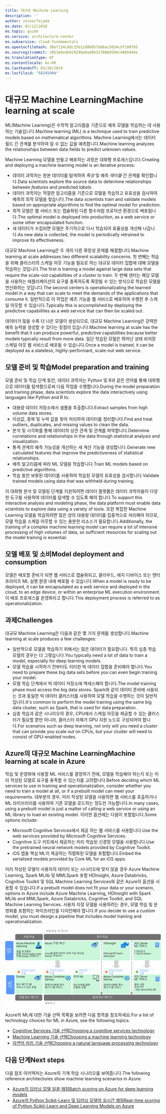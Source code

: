 ```yaml
---
title: 대규모 Machine Learning
description: ''
author: zoinerTejada
ms.date: 02/12/2018
ms.topic: guide
ms.service: architecture-center
ms.subservice: cloud-fundamentals
ms.openlocfilehash: 30af134c0dc33b12d86057dd6ac5034c5f108f05
ms.sourcegitcommit: c053e6edb429299a0ad9b327888d596c48859d4a
ms.translationtype: HT
ms.contentlocale: ko-KR
ms.lasthandoff: 03/20/2019
ms.locfileid: "58245994"
---
```

# <a name="machine-learning-at-scale"></a><span data-ttu-id="ab9f7-102">대규모 Machine Learning</span><span class="sxs-lookup"><span data-stu-id="ab9f7-102">Machine learning at scale</span></span>

<span data-ttu-id="ab9f7-103">ML(Machine Learning)은 수학적 알고리즘을 기준으로 예측 모델을 학습하는 데 사용하는 기술입니다.</span><span class="sxs-lookup"><span data-stu-id="ab9f7-103">Machine learning (ML) is a technique used to train predictive models based on mathematical algorithms.</span></span> <span data-ttu-id="ab9f7-104">Machine Learning에서는 데이터 필드 간 관계를 분석하여 알 수 없는 값을 예측합니다.</span><span class="sxs-lookup"><span data-stu-id="ab9f7-104">Machine learning analyzes the relationships between data fields to predict unknown values.</span></span>

<span data-ttu-id="ab9f7-105">Machine Learning 모델을 만들고 배포하는 과정은 대화형 프로세스입니다.</span><span class="sxs-lookup"><span data-stu-id="ab9f7-105">Creating and deploying a machine learning model is an iterative process:</span></span>

- <span data-ttu-id="ab9f7-106">데이터 과학자는 원본 데이터를 탐색하여 *특성* 및 예측 *레이블* 간 관계를 확인합니다.</span><span class="sxs-lookup"><span data-stu-id="ab9f7-106">Data scientists explore the source data to determine relationships between *features* and predicted *labels*.</span></span>
- <span data-ttu-id="ab9f7-107">데이터 과학자는 적절한 알고리즘을 기준으로 모델을 학습하고 유효성을 검사하여 예측의 최적 모델을 찾습니다.</span><span class="sxs-lookup"><span data-stu-id="ab9f7-107">The data scientists train and validate models based on appropriate algorithms to find the optimal model for prediction.</span></span>
- <span data-ttu-id="ab9f7-108">최적 모델은 웹 서비스 또는 캡슐화된 다른 함수처럼 프로덕션 환경으로 배포됩니다.</span><span class="sxs-lookup"><span data-stu-id="ab9f7-108">The optimal model is deployed into production, as a web service or some other encapsulated function.</span></span>
- <span data-ttu-id="ab9f7-109">새 데이터가 수집되면 모델은 주기적으로 다시 학습되어 효율성을 개선해 나갑니다.</span><span class="sxs-lookup"><span data-stu-id="ab9f7-109">As new data is collected, the model is periodically retrained to improve its effectiveness.</span></span>

<span data-ttu-id="ab9f7-110">대규모 Machine Learning은 두 개의 다른 확장성 문제를 해결합니다.</span><span class="sxs-lookup"><span data-stu-id="ab9f7-110">Machine learning at scale addresses two different scalability concerns.</span></span> <span data-ttu-id="ab9f7-111">첫 번째는 학습을 위해 클러스터의 스케일 아웃 기능을 필요로 하는 대규모 데이터 집합에 대해 모델을 학습하는 것입니다.</span><span class="sxs-lookup"><span data-stu-id="ab9f7-111">The first is training a model against large data sets that require the scale-out capabilities of a cluster to train.</span></span> <span data-ttu-id="ab9f7-112">두 번째 센터는 해당 모델을 사용하는 애플리케이션의 요구를 충족하도록 확장될 수 있는 방식으로 학습된 모델을 연산화하는 것입니다.</span><span class="sxs-lookup"><span data-stu-id="ab9f7-112">The second centers is operationalizating the learned model in a way that can scale to meet the demands of the applications that consume it.</span></span> <span data-ttu-id="ab9f7-113">일반적으로 이 작업은 예츠 기능을 웹 서비스로 배포하여 수행한 후 스케일 아웃할 수 있습니다.</span><span class="sxs-lookup"><span data-stu-id="ab9f7-113">Typically this is accomplished by deploying the predictive capabilities as a web service that can then be scaled out.</span></span>

<span data-ttu-id="ab9f7-114">데이터가 많을 수록 더 나은 모델이 생성되므로, 대규모 Machine Learning은 강력한 예측 능력을 생성할 수 있다는 장점이 있습니다.</span><span class="sxs-lookup"><span data-stu-id="ab9f7-114">Machine learning at scale has the benefit that it can produce powerful, predictive capabilities because better models typically result from more data.</span></span> <span data-ttu-id="ab9f7-115">일단 학습된 모델은 뛰어난 상태 비저장 스케일 아웃 웹 서비스로 배포될 수 있습니다.</span><span class="sxs-lookup"><span data-stu-id="ab9f7-115">Once a model is trained, it can be deployed as a stateless, highly-performant, scale-out web service.</span></span>

## <a name="model-preparation-and-training"></a><span data-ttu-id="ab9f7-116">모델 준비 및 학습</span><span class="sxs-lookup"><span data-stu-id="ab9f7-116">Model preparation and training</span></span>

<span data-ttu-id="ab9f7-117">모델 준비 및 학습 단계 동안, 데이터 과학자는 Python 및 R과 같은 언어를 통해 대화형으로 데이터를 탐색함으로써 다음 작업을 수행합니다.</span><span class="sxs-lookup"><span data-stu-id="ab9f7-117">During the model preparation and training phase, data scientists explore the data interactively using languages like Python and R to:</span></span>

- <span data-ttu-id="ab9f7-118">대용량 데이터 저장소에서 샘플을 추출합니다.</span><span class="sxs-lookup"><span data-stu-id="ab9f7-118">Extract samples from high volume data stores.</span></span>
- <span data-ttu-id="ab9f7-119">이상값, 중복 및 누락 값을 찾아 처리하여 데이터를 정리합니다.</span><span class="sxs-lookup"><span data-stu-id="ab9f7-119">Find and treat outliers, duplicates, and missing values to clean the data.</span></span>
- <span data-ttu-id="ab9f7-120">분석 및 시각화를 통해 데이터의 상관 관계 및 관계를 파악합니다.</span><span class="sxs-lookup"><span data-stu-id="ab9f7-120">Determine correlations and relationships in the data through statistical analysis and visualization.</span></span>
- <span data-ttu-id="ab9f7-121">통계 관계의 예측 가능성을 개선하는 새 계산 기능을 생성합니다.</span><span class="sxs-lookup"><span data-stu-id="ab9f7-121">Generate new calculated features that improve the predictiveness of statistical relationships.</span></span>
- <span data-ttu-id="ab9f7-122">예측 알고리즘에 따라 ML 모델을 학습합니다.</span><span class="sxs-lookup"><span data-stu-id="ab9f7-122">Train ML models based on predictive algorithms.</span></span>
- <span data-ttu-id="ab9f7-123">학습 동안 보류된 데이터를 사용하여 학습된 모델의 유효성을 검사합니다.</span><span class="sxs-lookup"><span data-stu-id="ab9f7-123">Validate trained models using data that was withheld during training.</span></span>

<span data-ttu-id="ab9f7-124">이 대화형 분석 및 모델링 단계를 지원하려면 데이터 플랫폼은 데이터 과학자들이 다양한 도구를 사용하여 데이터를 탐색할 수 있도록 해야 합니다.</span><span class="sxs-lookup"><span data-stu-id="ab9f7-124">To support this interactive analysis and modeling phase, the data platform must enable data scientists to explore data using a variety of tools.</span></span> <span data-ttu-id="ab9f7-125">또한 복잡한 Machine Learning 모델을 학습하려면 많은 양의 대용량 데이터를 집중적으로 처리해야 하므로, 모델 학습을 스케일 아웃할 수 있는 충분한 리소스가 필요합니다.</span><span class="sxs-lookup"><span data-stu-id="ab9f7-125">Additionally, the training of a complex machine learning model can require a lot of intensive processing of high volumes of data, so sufficient resources for scaling out the model training is essential.</span></span>

## <a name="model-deployment-and-consumption"></a><span data-ttu-id="ab9f7-126">모델 배포 및 소비</span><span class="sxs-lookup"><span data-stu-id="ab9f7-126">Model deployment and consumption</span></span>

<span data-ttu-id="ab9f7-127">모델은 배포할 준비가 되면 웹 서비스로 캡슐화되고, 클라우드, 에지 디바이스 또는 엔터프라이즈 ML 실행 환경 내에 배포될 수 있습니다.</span><span class="sxs-lookup"><span data-stu-id="ab9f7-127">When a model is ready to be deployed, it can be encapsulated as a web service and deployed in the cloud, to an edge device, or within an enterprise ML execution environment.</span></span> <span data-ttu-id="ab9f7-128">이 배포 프로세스를 운영화라고 합니다.</span><span class="sxs-lookup"><span data-stu-id="ab9f7-128">This deployment process is referred to as operationalization.</span></span>

## <a name="challenges"></a><span data-ttu-id="ab9f7-129">과제</span><span class="sxs-lookup"><span data-stu-id="ab9f7-129">Challenges</span></span>

<span data-ttu-id="ab9f7-130">대규모 Machine Learning은 다음과 같은 몇 가지 문제를 생성합니다.</span><span class="sxs-lookup"><span data-stu-id="ab9f7-130">Machine learning at scale produces a few challenges:</span></span>

- <span data-ttu-id="ab9f7-131">일반적으로 모델을 학습하기 위해서는 많은 데이터가 필요합니다. 특히 심층 학습 모델의 경우는 더 그렇습니다.</span><span class="sxs-lookup"><span data-stu-id="ab9f7-131">You typically need a lot of data to train a model, especially for deep learning models.</span></span>
- <span data-ttu-id="ab9f7-132">모델 학습을 시작하기 전부터도 이러한 빅 데이터 집합을 준비해야 합니다.</span><span class="sxs-lookup"><span data-stu-id="ab9f7-132">You need to prepare these big data sets before you can even begin training your model.</span></span>
- <span data-ttu-id="ab9f7-133">모델 학습 단계에서 빅 데이터 저장소에 액세스해야 합니다.</span><span class="sxs-lookup"><span data-stu-id="ab9f7-133">The model training phase must access the big data stores.</span></span> <span data-ttu-id="ab9f7-134">Spark와 같이 데이터 준비에 사용되는 것과 동일한 빅 데이터 클러스터를 사용하여 모델 학습을 수행하는 것이 일반적입니다.</span><span class="sxs-lookup"><span data-stu-id="ab9f7-134">It's common to perform the model training using the same big data cluster, such as Spark, that is used for data preparation.</span></span>
- <span data-ttu-id="ab9f7-135">심층 학습과 같은 시나리오의 경우, CPU에서 스케일 아웃을 제공할 수 있는 클러스터가 필요할 뿐만 아니라, 클러스터 자체가 GPU 지원 노드로 구성되어야 합니다.</span><span class="sxs-lookup"><span data-stu-id="ab9f7-135">For scenarios such as deep learning, not only will you need a cluster that can provide you scale out on CPUs, but your cluster will need to consist of GPU-enabled nodes.</span></span>

## <a name="machine-learning-at-scale-in-azure"></a><span data-ttu-id="ab9f7-136">Azure의 대규모 Machine Learning</span><span class="sxs-lookup"><span data-stu-id="ab9f7-136">Machine learning at scale in Azure</span></span>

<span data-ttu-id="ab9f7-137">학습 및 운영화에 사용할 ML 서비스를 결정하기 전에, 모델을 학습해야 하는지 또는 미리 작성된 모델로 요구를 충족할 수 있는지를 고려합니다.</span><span class="sxs-lookup"><span data-stu-id="ab9f7-137">Before deciding which ML services to use in training and operationalization, consider whether you need to train a model at all, or if a prebuilt model can meet your requirements.</span></span> <span data-ttu-id="ab9f7-138">대부분의 경우, 미리 작성된 모델을 사용하면 웹 서비스를 호출하거나 ML 라이브러리를 사용하여 기존 모델을 로드하는 정도만 가능합니다.</span><span class="sxs-lookup"><span data-stu-id="ab9f7-138">In many cases, using a prebuilt model is just a matter of calling a web service or using an ML library to load an existing model.</span></span> <span data-ttu-id="ab9f7-139">이러한 옵션에는 다음이 포함됩니다.</span><span class="sxs-lookup"><span data-stu-id="ab9f7-139">Some options include:</span></span>

- <span data-ttu-id="ab9f7-140">Microsoft Cognitive Services에서 제공 하는 웹 서비스를 사용합니다.</span><span class="sxs-lookup"><span data-stu-id="ab9f7-140">Use the web services provided by Microsoft Cognitive Services.</span></span>
- <span data-ttu-id="ab9f7-141">Cognitive 도구 키트에서 제공하는 미리 학습된 신경망 모델을 사용합니다.</span><span class="sxs-lookup"><span data-stu-id="ab9f7-141">Use the pretrained neural network models provided by Cognitive Toolkit.</span></span>
- <span data-ttu-id="ab9f7-142">iOS 앱용 핵심 ML이 제공하는 직렬화된 모델을 포함합니다.</span><span class="sxs-lookup"><span data-stu-id="ab9f7-142">Embed the serialized models provided by Core ML for an iOS apps.</span></span>

<span data-ttu-id="ab9f7-143">미리 작성된 모델이 사용자의 데이터 또는 시나리오에 맞지 않을 경우 Azure Machine Learning, Spark MLlib 및 MMLSpark 포함 HDInsight, Azure Databricks, Cognitive Toolkit 및 SQL Machine Learning Services와 같은 Azure의 옵션을 사용할 수 있습니다.</span><span class="sxs-lookup"><span data-stu-id="ab9f7-143">If a prebuilt model does not fit your data or your scenario, options in Azure include Azure Machine Learning, HDInsight with Spark MLlib and MMLSpark, Azure Databricks, Cognitive Toolkit, and SQL Machine Learning Services.</span></span> <span data-ttu-id="ab9f7-144">사용자 지정 모델을 사용하려는 경우, 모델 학습 및 운영화를 포함하는 파이프라인을 디자인해야 합니다.</span><span class="sxs-lookup"><span data-stu-id="ab9f7-144">If you decide to use a custom model, you must design a pipeline that includes model training and operationalization.</span></span>

![Azure의 모델 옵션](./images/machine-learning-model-training-and-deployment.png)

<span data-ttu-id="ab9f7-146">Azure의 ML에 대한 기술 선택 목록을 보려면 다음 항목을 참조하세요.</span><span class="sxs-lookup"><span data-stu-id="ab9f7-146">For a list of technology choices for ML in Azure, see the following topics:</span></span>

- [<span data-ttu-id="ab9f7-147">Cognitive Services 기술 선택</span><span class="sxs-lookup"><span data-stu-id="ab9f7-147">Choosing a cognitive services technology</span></span>](../technology-choices/cognitive-services.md)
- [<span data-ttu-id="ab9f7-148">Machine Learning 기술 선택</span><span class="sxs-lookup"><span data-stu-id="ab9f7-148">Choosing a machine learning technology</span></span>](../technology-choices/data-science-and-machine-learning.md)
- [<span data-ttu-id="ab9f7-149">자연어 처리 기술 선택</span><span class="sxs-lookup"><span data-stu-id="ab9f7-149">Choosing a natural language processing technology</span></span>](../technology-choices/natural-language-processing.md)

## <a name="next-steps"></a><span data-ttu-id="ab9f7-150">다음 단계</span><span class="sxs-lookup"><span data-stu-id="ab9f7-150">Next steps</span></span>

<span data-ttu-id="ab9f7-151">다음 참조 아키텍처는 Azure의 기계 학습 시나리오를 보여줍니다.</span><span class="sxs-lookup"><span data-stu-id="ab9f7-151">The following reference architectures show machine learning scenarios in Azure:</span></span>

- [<span data-ttu-id="ab9f7-152">Azure의 딥러닝 모델 일괄 채점</span><span class="sxs-lookup"><span data-stu-id="ab9f7-152">Batch scoring on Azure for deep learning models</span></span>](../../reference-architectures/ai/batch-scoring-deep-learning.md)
- [<span data-ttu-id="ab9f7-153">Azure의 Python Scikit-Learn 및 딥러닝 모델의 실시간 채점</span><span class="sxs-lookup"><span data-stu-id="ab9f7-153">Real-time scoring of Python Scikit-Learn and Deep Learning Models on Azure</span></span>](../../reference-architectures/ai/realtime-scoring-python.md)